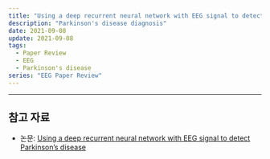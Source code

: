 ```yaml
---
title: "Using a deep recurrent neural network with EEG signal to detect Parkinson’s disease"
description: "Parkinson's disease diagnosis"
date: 2021-09-08
update: 2021-09-08
tags:
  - Paper Review
  - EEG
  - Parkinson's disease
series: "EEG Paper Review"
---
```




---

## 참고 자료

- 논문: [Using a deep recurrent neural network with EEG signal to detect Parkinson’s disease](https://www.ncbi.nlm.nih.gov/pmc/articles/PMC7396761/)
